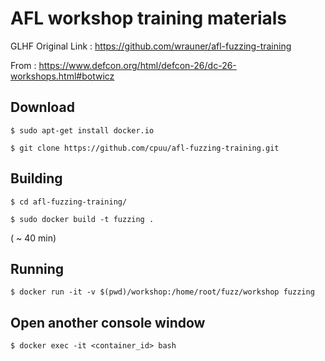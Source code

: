 # AFL workshop training materials

GLHF
Original Link : https://github.com/wrauner/afl-fuzzing-training

From : https://www.defcon.org/html/defcon-26/dc-26-workshops.html#botwicz

## Download
```$ sudo apt-get install docker.io ```

```$ git clone https://github.com/cpuu/afl-fuzzing-training.git```

## Building 
```$ cd afl-fuzzing-training/ ```

```$ sudo docker build -t fuzzing .```

( ~ 40 min)

## Running

```$ docker run -it -v $(pwd)/workshop:/home/root/fuzz/workshop fuzzing```

## Open another console window

```$ docker exec -it <container_id> bash```

